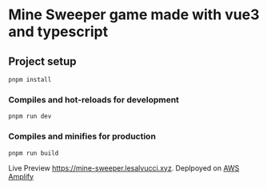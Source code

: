 # Mine Sweeper game made with vue3 and typescript

## Project setup
```
pnpm install
```

### Compiles and hot-reloads for development
```
pnpm run dev
```

### Compiles and minifies for production
```
pnpm run build
```

Live Preview https://mine-sweeper.lesalvucci.xyz. Deplpoyed on [AWS Amplify](https://aws.amazon.com/amplify/)
